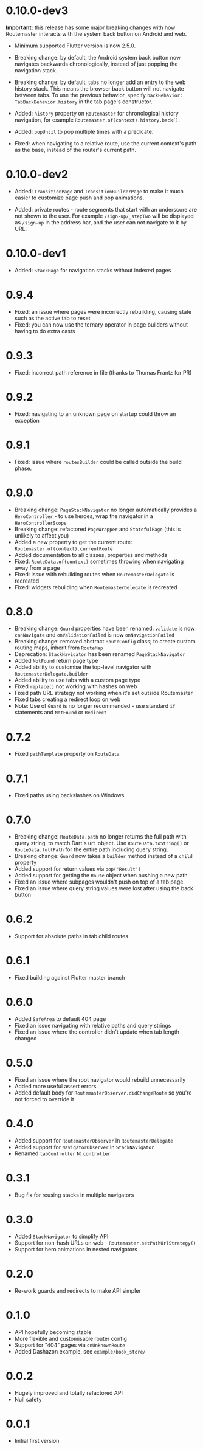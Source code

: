 # 0.10.0-dev3

**Important:** this release has some major breaking changes with how Routemaster
interacts with the system back button on Android and web.

* Minimum supported Flutter version is now 2.5.0.

* Breaking change: by default, the Android system back button now navigates
  backwards chronologically, instead of just popping the navigation stack.

* Breaking change: by default, tabs no longer add an entry to the web history
  stack. This means the browser back button will not navigate between tabs.
  To use the previous behavior, specify `backBehavior: TabBackBehavior.history` in
  the tab page's constructor.

* Added: `history` property on `Routemaster` for chronological history navigation,
  for example `Routemaster.of(context).history.back()`.

* Added: `popUntil` to pop multiple times with a predicate.

* Fixed: when navigating to a relative route, use the current context's path as
  the base, instead of the router's current path.

# 0.10.0-dev2

* Added: `TransitionPage` and `TransitionBuilderPage` to make it much easier to
  customize page push and pop animations. 

* Added: private routes - route segments that start with an underscore are not
  shown to the user. For example `/sign-up/_stepTwo` will be displayed as
  `/sign-up` in the address bar, and the user can not navigate to it by URL.

# 0.10.0-dev1

* Added: `StackPage` for navigation stacks without indexed pages

# 0.9.4

* Fixed: an issue where pages were incorrectly rebuilding, causing state such as the active tab to reset
* Fixed: you can now use the ternary operator in page builders without having to do extra casts

# 0.9.3

* Fixed: incorrect path reference in file (thanks to Thomas Frantz for PR)

# 0.9.2

* Fixed: navigating to an unknown page on startup could throw an exception

# 0.9.1

* Fixed: issue where `routesBuilder` could be called outside the build phase.

# 0.9.0

* Breaking change: `PageStackNavigator` no longer automatically provides a `HeroController` - to use heroes, wrap the navigator in a `HeroControllerScope`
* Breaking change: refactored `PageWrapper` and `StatefulPage` (this is unlikely to affect you)
* Added a new property to get the current route: `Routemaster.of(context).currentRoute`
* Added documentation to all classes, properties and methods
* Fixed: `RouteData.of(context)` sometimes throwing when navigating away from a page
* Fixed: issue with rebuilding routes when `RoutemasterDelegate` is recreated 
* Fixed: widgets rebuilding when `RoutemasterDelegate` is recreated

# 0.8.0

* Breaking change: `Guard` properties have been renamed: `validate` is now `canNavigate` and `onValidationFailed` is now `onNavigationFailed`
* Breaking change: removed abstract `RouteConfig` class; to create custom routing maps, inherit from `RouteMap`
* Deprecation: `StackNavigator` has been renamed `PageStackNavigator`
* Added `NotFound` return page type
* Added ability to customise the top-level navigator with `RoutemasterDelegate.builder`
* Added ability to use tabs with a custom page type
* Fixed `replace()` not working with hashes on web
* Fixed path URL strategy not working when it's set outside Routemaster 
* Fixed tabs creating a redirect loop on web
* Note: Use of `Guard` is no longer recommended - use standard `if` statements and `NotFound` or `Redirect`

# 0.7.2

* Fixed `pathTemplate` property on `RouteData`

# 0.7.1

* Fixed paths using backslashes on Windows

# 0.7.0

* Breaking change: `RouteData.path` no longer returns the full path with query string, to match Dart's `Uri` object. Use `RouteData.toString()` or `RouteData.fullPath` for the entire path including query string.
* Breaking change: `Guard` now takes a `builder` method instead of a `child` property
* Added support for return values via `pop('Result')`
* Added support for getting the `Route` object when pushing a new path
* Fixed an issue where subpages wouldn't push on top of a tab page
* Fixed an issue where query string values were lost after using the back button

# 0.6.2

* Support for absolute paths in tab child routes

# 0.6.1

* Fixed building against Flutter master branch

# 0.6.0

* Added `SafeArea` to default 404 page
* Fixed an issue navigating with relative paths and query strings
* Fixed an issue where the controller didn't update when tab length changed

# 0.5.0

* Fixed an issue where the root navigator would rebuild unnecessarily
* Added more useful assert errors
* Added default body for `RoutemasterObserver.didChangeRoute` so you're not forced to override it

# 0.4.0

* Added support for `RoutemasterObserver` in `RoutemasterDelegate`
* Added support for `NavigatorObserver` in `StackNavigator`
* Renamed `tabController` to `controller`

# 0.3.1

* Bug fix for reusing stacks in multiple navigators

# 0.3.0

* Added `StackNavigator` to simplify API
* Support for non-hash URLs on web - `Routemaster.setPathUrlStrategy()`
* Support for hero animations in nested navigators

# 0.2.0

* Re-work guards and redirects to make API simpler

# 0.1.0

* API hopefully becoming stable
* More flexible and customisable router config
* Support for "404" pages via `onUnknownRoute`
* Added Dashazon example, see `example/book_store/`

# 0.0.2

* Hugely improved and totally refactored API
* Null safety

# 0.0.1

* Initial first version
